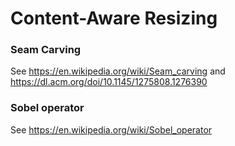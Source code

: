 # Content-Aware Resizing

### Seam Carving

See https://en.wikipedia.org/wiki/Seam_carving
and https://dl.acm.org/doi/10.1145/1275808.1276390

### Sobel operator

See https://en.wikipedia.org/wiki/Sobel_operator

